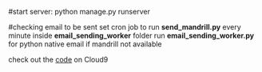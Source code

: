 #start server: 
python manage.py runserver

#checking email to be sent
set cron job to run **send_mandrill.py** every minute inside **email_sending_worker** folder
run **email_sending_worker.py** for python native email if mandrill not available

check out the [code](https://ide.c9.io/xuefeng_huang/send_email_later_flask) on Cloud9
